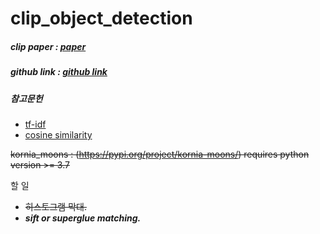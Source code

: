 # clip_object_detection


##### clip paper : [paper](https://arxiv.org/abs/2103.00020)
##### github link : [github link](https://github.com/openai/CLIP)
##### 참고문헌
- [tf-idf](https://wikidocs.net/31698)
- [cosine similarity](https://wikidocs.net/24603)

~~kornia_moons : (https://pypi.org/project/kornia-moons/) requires python version >= 3.7~~     



할 일    
  - ~~히스토그램 막대.~~    
  - ___sift or superglue matching.___
